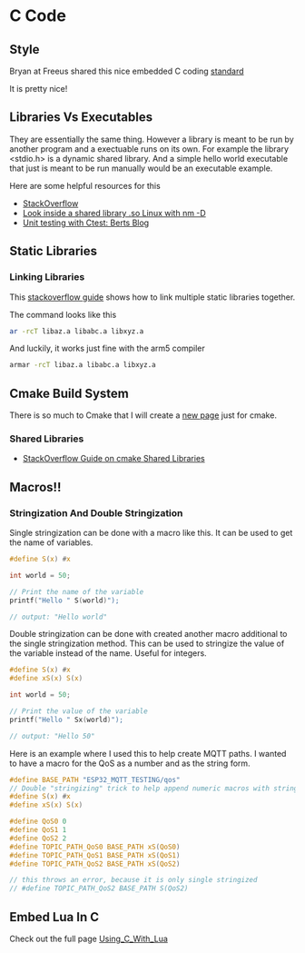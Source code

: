 # C Code

## Style

Bryan at Freeus shared this nice embedded C coding
[standard](https://barrgroup.com/sites/default/files/barr_c_coding_standard_2018.pdf)

It is pretty nice!

## Libraries Vs Executables

They are essentially the same thing. However a library is meant to
be run by another program and a exectuable runs on its own.
For example the library <stdio.h> is a dynamic shared library. And
a simple hello world executable that just is meant to be run manually
would be an executable example.

Here are some helpful resources for this

- [StackOverflow](https://stackoverflow.com/questions/9688200/difference-between-shared-objects-so-static-libraries-a-and-dlls-so)
- [Look inside a shared library .so Linux with nm -D](https://stackoverflow.com/questions/38887351/how-can-i-look-inside-a-linux-so-or-a-object-and-see-what-functions-they-conta)
- [Unit testing with Ctest: Berts Blog](https://bertvandenbroucke.netlify.app/2019/12/12/unit-testing-with-ctest/)

## Static Libraries

### Linking Libraries

This [stackoverflow guide](https://stackoverflow.com/a/23621751) shows how to
link multiple static libraries together.

The command looks like this

```sh
ar -rcT libaz.a libabc.a libxyz.a

```

And luckily, it works just fine with the arm5 compiler

```sh
armar -rcT libaz.a libabc.a libxyz.a
```

## Cmake Build System

There is so much to Cmake that I will create a [new page](cmake.md) just for cmake.

### Shared Libraries

- [StackOverflow Guide on cmake Shared Libraries](https://stackoverflow.com/questions/17511496/how-to-create-a-shared-library-with-cmake)

## Macros!!

### Stringization And Double Stringization

Single stringization can be done with a macro like this. It can be used to get
the name of variables.

```c
#define S(x) #x

int world = 50;

// Print the name of the variable
printf("Hello " S(world)");

// output: "Hello world"
```

Double stringization can be done with created another macro additional to the
single stringization method. This can be used to stringize the value of the
variable instead of the name. Useful for integers.

```c
#define S(x) #x
#define xS(x) S(x)

int world = 50;

// Print the value of the variable
printf("Hello " Sx(world)");

// output: "Hello 50"
```

Here is an example where I used this to help create MQTT paths. I wanted to have
a macro for the QoS as a number and as the string form.

```c
#define BASE_PATH "ESP32_MQTT_TESTING/qos"
// Double "stringizing" trick to help append numeric macros with strings
#define S(x) #x
#define xS(x) S(x)

#define QoS0 0
#define QoS1 1
#define QoS2 2
#define TOPIC_PATH_QoS0 BASE_PATH xS(QoS0)
#define TOPIC_PATH_QoS1 BASE_PATH xS(QoS1)
#define TOPIC_PATH_QoS2 BASE_PATH xS(QoS2)

// this throws an error, because it is only single stringized
// #define TOPIC_PATH_QoS2 BASE_PATH S(QoS2)
```

## Embed Lua In C

Check out the full page [Using_C_With_Lua](Using_C_With_Lua.md)
